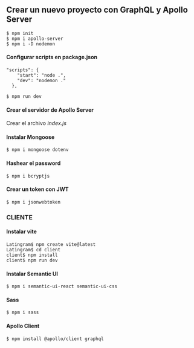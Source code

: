 ## Crear un nuevo proyecto con GraphQL y Apollo Server

```console
$ npm init
$ npm i apollo-server
$ npm i -D nodemon
```
#### Configurar scripts en package.json
```console
"scripts": {
    "start": "node .",
    "dev": "nodemon ."
  },

$ npm run dev
```
#### Crear el servidor de Apollo Server
Crear el archivo *index.js*


#### Instalar Mongoose
```console
$ npm i mongoose dotenv
```

#### Hashear el password
```console
$ npm i bcryptjs
```

#### Crear un token con JWT
```console
$ npm i jsonwebtoken
```

### CLIENTE

#### Instalar vite
```console
Latingram$ npm create vite@latest
Latingram$ cd client
client$ npm install
client$ npm run dev
```

#### Instalar Semantic UI
```console
$ npm i semantic-ui-react semantic-ui-css
```

#### Sass
```console
$ npm i sass
```

#### Apollo Client
```console
$ npm install @apollo/client graphql
```